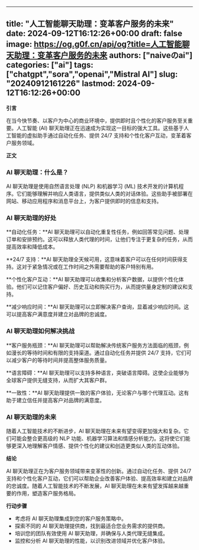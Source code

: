 
---
title: "人工智能聊天助理：变革客户服务的未来"
date: 2024-09-12T16:12:26+00:00
draft: false
image: https://og.g0f.cn/api/og?title=人工智能聊天助理：变革客户服务的未来
authors: ["naiveのai"]
categories: ["ai"]
tags: ["chatgpt","sora","openai","Mistral AI"]
slug: "20240912161226"
lastmod: 2024-09-12T16:12:26+00:00
---
**引言**

在当今快节奏、以客户为中心的商业环境中，提供即时且个性化的客户服务至关重要。人工智能 (AI) 聊天助理正在迅速成为实现这一目标的强大工具。这些基于人工智能的虚拟助手通过自动化任务、提供 24/7 支持和个性化客户互动，变革着客户服务领域。

**正文**

### AI 聊天助理：什么是？

AI 聊天助理是使用自然语言处理 (NLP) 和机器学习 (ML) 技术开发的计算机程序。它们能够理解并响应人类语言，提供类似人类的对话体验。这些助手被部署在网站、移动应用程序和消息平台上，为客户提供即时的信息和支持。

### AI 聊天助理的好处

**自动化任务：**AI 聊天助理可以自动化重复性任务，例如回答常见问题、处理订单和安排预约。这可以释放人类代理的时间，让他们专注于更复杂的任务，从而提高效率和降低成本。

**24/7 支持：**AI 聊天助理全天候可用，这意味着客户可以在任何时间获得支持。这对于紧急情况或在工作时间之外需要帮助的客户特别有用。

**个性化客户互动：**AI 聊天助理可以收集和分析客户数据，以提供个性化体验。他们可以记住客户偏好、历史互动和购买行为，从而提供量身定制的建议和支持。

**减少响应时间：**AI 聊天助理可以立即解决客户查询，显着减少响应时间。这可以提高客户满意度并建立对品牌的忠诚度。

### AI 聊天助理如何解决挑战

**客户服务瓶颈：**AI 聊天助理可以帮助解决传统客户服务方法面临的瓶颈，例如漫长的等待时间和有限的支持渠道。通过自动化任务并提供 24/7 支持，它们可以减少客户的等待时间并提高整体服务质量。

**语言障碍：**AI 聊天助理可以支持多种语言，突破语言障碍。这使企业能够为全球客户提供无缝支持，从而扩大其客户群。

**一致性：**AI 聊天助理提供一致的客户体验，无论客户与哪个代理互动。这有助于建立信任并提高客户对品牌的满意度。

### AI 聊天助理的未来

随着人工智能技术的不断进步，AI 聊天助理在未来有望变得更加强大和复杂。它们可能会整合更高级的 NLP 功能、机器学习算法和情感分析能力。这将使它们能够更深入地理解客户情感、提供个性化的建议和创造更类似人类的互动体验。

**结论**

AI 聊天助理正在为客户服务领域带来变革性的创新。通过自动化任务、提供 24/7 支持和个性化客户互动，它们可以帮助企业改善客户体验、提高效率和建立对品牌的忠诚度。随着人工智能技术的不断发展，AI 聊天助理在未来有望发挥越来越重要的作用，塑造客户服务格局。

**行动步骤**

* 考虑将 AI 聊天助理集成到您的客户服务策略中。
* 探索不同的 AI 聊天助理提供商，找到最适合您业务需求的提供商。
* 培训您的团队有效使用 AI 聊天助理，并确保与人类代理无缝集成。
* 监控和分析 AI 聊天助理的性能，以识别改进领域并优化客户体验。